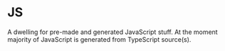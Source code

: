 # JS
A dwelling for pre-made and generated JavaScript stuff.
At the moment majority of JavaScript is generated from TypeScript source(s).
